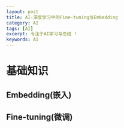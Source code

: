 ```yaml
---
layout: post
title: AI-深度学习中的Fine-tuning与Embedding
category: AI
tags: [AI]
excerpt: 专注于AI学习与总结 !
keywords: AI
---
```



# 基础知识
## Embedding(嵌入)

## Fine-tuning(微调)


